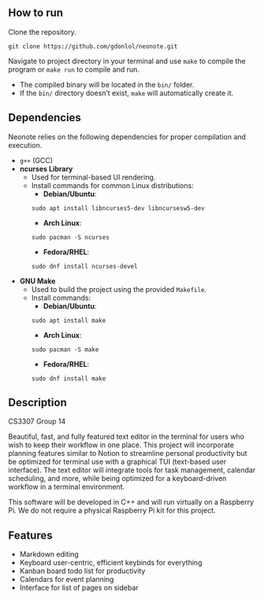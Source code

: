 ## How to run

Clone the repository.

```
git clone https://github.com/gdonlol/neonote.git
```

Navigate to project directory in your terminal and use `make` to compile the program or `make run` to compile and run.

-   The compiled binary will be located in the `bin/` folder.
-   If the `bin/` directory doesn’t exist, `make` will automatically create it.

## Dependencies

Neonote relies on the following dependencies for proper compilation and execution.

-   `g++` (GCC)
-   **ncurses Library**
    -   Used for terminal-based UI rendering.
    -   Install commands for common Linux distributions:
        -   **Debian/Ubuntu**:
        ```
        sudo apt install libncurses5-dev libncursesw5-dev
        ```
        -   **Arch Linux**:
        ```
        sudo pacman -S ncurses
        ```
        -   **Fedora/RHEL**:
        ```
        sudo dnf install ncurses-devel
        ```
-   **GNU Make**
    -   Used to build the project using the provided `Makefile`.
    -   Install commands:
        -   **Debian/Ubuntu**:
        ```
        sudo apt install make
        ```
        -   **Arch Linux**:
        ```
        sudo pacman -S make
        ```
        -   **Fedora/RHEL**:
        ```
        sudo dnf install make
        ```

## Description

CS3307 Group 14

Beautiful, fast, and fully featured text editor in the terminal for users who wish to keep their workflow in one place. This project will incorporate planning features similar to Notion to streamline personal productivity but be optimized for terminal use with a graphical TUI (text-based user interface). The text editor will integrate tools for task management, calendar scheduling, and more, while being optimized for a keyboard-driven workflow in a terminal environment.

This software will be developed in C++ and will run virtually on a Raspberry Pi. We do not require a physical Raspberry Pi kit for this project.

## Features

-   Markdown editing
-   Keyboard user-centric, efficient keybinds for everything
-   Kanban board todo list for productivity
-   Calendars for event planning
-   Interface for list of pages on sidebar
